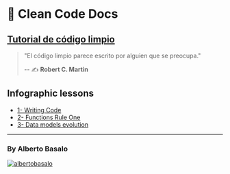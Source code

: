 # 🧼 Clean Code Docs

## [Tutorial de código limpio](https://labsademy.github.io/Docs-CleanCode-Intro/)

> "El código limpio parece escrito por alguien que se preocupa."
>
> -- ✍️ **Robert C. Martin**

## Infographic lessons

- [1- Writing Code](https://labsademy.github.io/Docs-CleanCode-Intro/infographics/1-writing_code.png)
- [2- Functions Rule One](https://labsademy.github.io/Docs-CleanCode-Intro/infographics/2-functions_rule_one.png)
- [3- Data models evolution](https://labsademy.github.io/Docs-CleanCode-Intro/infographics/3-data_models_evolution.png)

---

<h3>By Alberto Basalo</h3>
<p>
<a href="https://twitter.com/albertobasalo" target="blank"><img src="https://img.shields.io/twitter/follow/albertobasalo?logo=twitter&style=for-the-badge" alt="albertobasalo" /></a>
